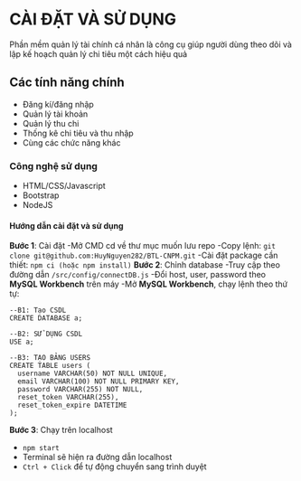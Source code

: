 # CÀI ĐẶT VÀ SỬ DỤNG

Phần mềm quản lý tài chính cá nhân là công cụ giúp người dùng theo dõi và lập kế hoạch quản lý chi tiêu một cách hiệu quả 

## Các tính năng chính

- Đăng kí/đăng nhập
- Quản lý tài khoản
- Quản lý thu chi 
- Thống kê chi tiêu và thu nhập 
- Cùng các chức năng khác
### Công nghệ sử dụng 
- HTML/CSS/Javascript
- Bootstrap
- NodeJS
#### Hướng dẫn cài đặt và sử dụng 
**Bước 1**: Cài đặt
    -Mở CMD cd về thư mục muốn lưu repo
    -Copy lệnh: `git clone git@github.com:HuyNguyen282/BTL-CNPM.git`
    -Cài đặt package cần thiết: `npm ci (hoặc npm install)`
**Bước 2**: Chỉnh database
-Truy cập theo đường dẫn `/src/config/connectDB.js`
-Đổi host, user, password theo **MySQL Workbench** trên máy
-Mở **MySQL Workbench**, chạy lệnh theo thứ tự:
```
--B1: Tạo CSDL
CREATE DATABASE a;

--B2: SỬ DỤNG CSDL
USE a;

--B3: TẠO BẢNG USERS
CREATE TABLE users (
  username VARCHAR(50) NOT NULL UNIQUE,
  email VARCHAR(100) NOT NULL PRIMARY KEY,
  password VARCHAR(255) NOT NULL,
  reset_token VARCHAR(255),
  reset_token_expire DATETIME
);
```
**Bước 3**: Chạy trên localhost
- `npm start`
- Terminal sẽ hiện ra đường dẫn localhost
- `Ctrl + Click` để tự động chuyển sang trình duyệt
